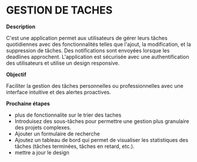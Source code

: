 # GESTION DE TACHES
**Description**

C'est une application permet aux utilisateurs de gérer leurs tâches quotidiennes avec des fonctionnalités telles que l'ajout, la modification, et la suppression de tâches. Des notifications sont envoyées lorsque les deadlines approchent. L'application est sécurisée avec une authentification des utilisateurs et utilise un design responsive. 

**Objectif**

Faciliter la gestion des tâches personnelles ou professionnelles avec une interface intuitive et des alertes proactives. 

**Prochaine étapes**

- plus de fonctionnalite sur le trier des taches
- Introduisez des sous-tâches pour permettre une gestion plus granulaire des projets complexes.
- Ajouter un formulaire de recherche
- Ajoutez un tableau de bord qui permet de visualiser les statistiques des tâches (tâches terminées, tâches en retard, etc.).
- mettre a jour le design